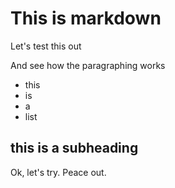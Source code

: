 <!-- @@master  = blog-template.html
{"title":"This is my blog post title"}
-->

<!-- @@block  =  blog-post-->

# This is markdown
Let's test this out


And see how the paragraphing works


- this
- is
- a
- list


## this is a subheading

Ok, let's try. Peace out. 

<!-- @@close-->